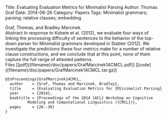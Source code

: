 Title: Evaluating Evaluation Metrics for Minimalist Parsing
Author: Thomas Graf
Date: 2014-06-26
Category: Papers
Tags: Minimalist grammars; parsing; relative clauses; embedding

<div markdown class="authors">
Graf, Thomas, and Bradley Marcinek
</div>

<div markdown class="abstract">
<span id="abstract-title">Abstract</span>
In response to Kobele et al. (2012), we evaluate four ways of linking the processing difficulty of sentences to the behavior of the top-down parser for Minimalist grammars developed in Stabler (2012).
We investigate the predictions these four metrics make for a number of relative clause constructions, and we conclude that at this point, none of them capture the full range of attested patterns.
</div>

<div markdown class="files">
<span id="files-title">Files</span>
[[pdf]({filename}/doc/papers/GrafMarcinek14CMCL.pdf)]
[[code]({filename}/doc/papers/GrafMarcinek14CMCL.tar.gz)]
</div>

~~~latex
@InProceedings{GrafMarcinek14CMCL,
  author	= {Graf, Thomas and Marcinek, Bradley},
  title		= {Evaluating Evaluation Metrics for {M}inimalist Parsing},
  year		= {2014},
  booktitle	= {Proceedings of the 2014 {ACL} Workshop on Cognitive
		  Modeling and Computational Linguistics ({CMCL})},
  pages		= {28--36}
}
~~~
